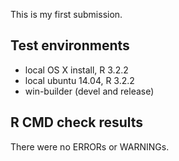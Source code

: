 This is my first submission.

## Test environments
* local OS X install, R 3.2.2
* local ubuntu 14.04, R 3.2.2
* win-builder (devel and release)

## R CMD check results
There were no ERRORs or WARNINGs.
